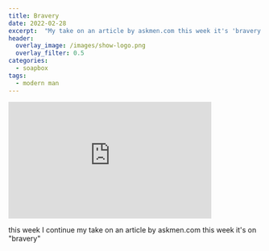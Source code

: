 ```yaml
---
title: Bravery
date: 2022-02-28
excerpt:  "My take on an article by askmen.com this week it's 'bravery'"
header:
  overlay_image: /images/show-logo.png
  overlay_filter: 0.5
categories:
  - soapbox
tags:
  - modern man
---
```

<iframe src='https://open.spotify.com/embed/episode/0alKP510K4krCGlBE7HvjH' width='80%' height='232' frameborder='0' allowtransparency='true' allow='encrypted-media'></iframe>

this week I continue my take on an article by askmen.com this week it's on "bravery" 
